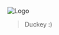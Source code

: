 ![Logo](https://media.discordapp.net/attachments/859297371628240896/881396999293923408/BANNER26.gif)

> Duckey :)
